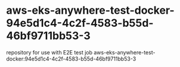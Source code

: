 # aws-eks-anywhere-test-docker-94e5d1c4-4c2f-4583-b55d-46bf9711bb53-3
repository for use with E2E test job aws-eks-anywhere-test-docker:94e5d1c4-4c2f-4583-b55d-46bf9711bb53-3
